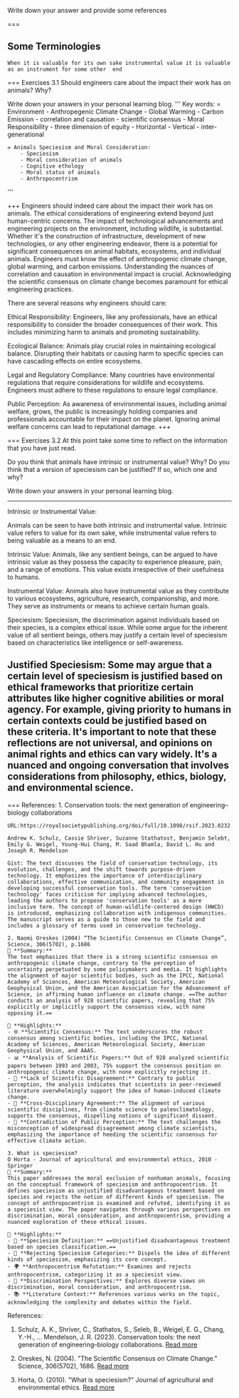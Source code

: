 Write down your answer and provide some references 

===
## Some Terminologies
	When it is valuable for its own sake instrumental value it is valuable as an instrument for some other 	end 
===
Exercises 3.1 
Should engineers care about the impact their work has on animals? Why?

Write down your answers in your personal learning blog.
'''
Key words:
	= Environment 
		- Anthropegenic Climate Change 
		- Global Warming 
		- Carbon Emission 
		- correlation and causation 
		- scientific consensus 
		- Moral Responsibility 
		- three dimension of equity 
	  		- Horizontal
	  		- Vertical 
	  		- inter-generational 

	= Animals Speciesism and Moral Consideration:
		- Speciesism
		- Moral consideration of animals
		- Cognitive ethology
		- Moral status of animals
		- Anthropocentrism

'''

+++
Engineers should indeed care about the impact their work has on animals. The ethical considerations of engineering extend beyond just human-centric concerns. The impact of technological advancements and engineering projects on the environment, including wildlife, is substantial. Whether it's the construction of infrastructure, development of new technologies, or any other engineering endeavor, there is a potential for significant consequences on animal habitats, ecosystems, and individual animals. Engineers must know the effect of anthropogenic climate change, global warming, and carbon emissions. Understanding the nuances of correlation and causation in environmental impact is crucial. Acknowledging the scientific consensus on climate change becomes paramount for ethical engineering practices.

There are several reasons why engineers should care:

Ethical Responsibility: Engineers, like any professionals, have an ethical responsibility to consider the broader consequences of their work. This includes minimizing harm to animals and promoting sustainability.

Ecological Balance: Animals play crucial roles in maintaining ecological balance. Disrupting their habitats or causing harm to specific species can have cascading effects on entire ecosystems.

Legal and Regulatory Compliance: Many countries have environmental regulations that require considerations for wildlife and ecosystems. Engineers must adhere to these regulations to ensure legal compliance.

Public Perception: As awareness of environmental issues, including animal welfare, grows, the public is increasingly holding companies and professionals accountable for their impact on the planet. Ignoring animal welfare concerns can lead to reputational damage.
+++

===
Exercises 3.2 
At this point take some time to reflect on the information that you have just read.

Do you think that animals have intrinsic or instrumental value? Why?
Do you think that a version of speciesism can be justified? If so, which one and why?

Write down your answers in your personal learning blog.

---
Intrinsic or Instrumental Value:

Animals can be seen to have both intrinsic and instrumental value. Intrinsic value refers to value for its own sake, while instrumental value refers to being valuable as a means to an end.

Intrinsic Value: Animals, like any sentient beings, can be argued to have intrinsic value as they possess the capacity to experience pleasure, pain, and a range of emotions. This value exists irrespective of their usefulness to humans.

Instrumental Value: Animals also have instrumental value as they contribute to various ecosystems, agriculture, research, companionship, and more. They serve as instruments or means to achieve certain human goals.

Speciesism:
Speciesism, the discrimination against individuals based on their species, is a complex ethical issue. While some argue for the inherent value of all sentient beings, others may justify a certain level of speciesism based on characteristics like intelligence or self-awareness.

Justified Speciesism: Some may argue that a certain level of speciesism is justified based on ethical frameworks that prioritize certain attributes like higher cognitive abilities or moral agency. For example, giving priority to humans in certain contexts could be justified based on these criteria.
It's important to note that these reflections are not universal, and opinions on animal rights and ethics can vary widely. It's a nuanced and ongoing conversation that involves considerations from philosophy, ethics, biology, and environmental science.
---


===
References:
	1. Conservation tools: the next generation of engineering–biology collaborations

	URL:https://royalsocietypublishing.org/doi/full/10.1098/rsif.2023.0232

	Andrew K. Schulz, Cassie Shriver, Suzanne Stathatos†, Benjamin Seleb†, Emily G. Weigel, Young-Hui Chang, M. Saad Bhamla, David L. Hu and Joseph R. Mendelson 

	Gist: The text discusses the field of conservation technology, its evolution, challenges, and the shift towards purpose-driven technology. It emphasizes the importance of interdisciplinary collaborations, effective communication, and community engagement in developing successful conservation tools. The term 'conservation technology' faces criticism for implying advanced technologies, leading the authors to propose 'conservation tools' as a more inclusive term. The concept of human-wildlife-centered design (HWCD) is introduced, emphasizing collaboration with indigenous communities. The manuscript serves as a guide to those new to the field and includes a glossary of terms used in conservation technology.

	2. Naomi Oreskes (2004) “The Scientific Consensus on Climate Change”, Science, 306(5702), p.1686
	📝 **Summary:**
	The text emphasizes that there is a strong scientific consensus on anthropogenic climate change, contrary to the perception of uncertainty perpetuated by some policymakers and media. It highlights the alignment of major scientific bodies, such as the IPCC, National Academy of Sciences, American Meteorological Society, American Geophysical Union, and the American Association for the Advancement of Science, in affirming human influence on climate change. ==The author conducts an analysis of 928 scientific papers, revealing that 75% explicitly or implicitly support the consensus view, with none opposing it.==

	📌 **Highlights:**
	- 🌐 **Scientific Consensus:** The text underscores the robust consensus among scientific bodies, including the IPCC, National Academy of Sciences, American Meteorological Society, American Geophysical Union, and AAAS.
	- 📊 **Analysis of Scientific Papers:** Out of 928 analyzed scientific papers between 1993 and 2003, 75% support the consensus position on anthropogenic climate change, with none explicitly rejecting it.
	- 🧪 **Lack of Scientific Disagreement:** Contrary to public perception, the analysis indicates that scientists in peer-reviewed literature overwhelmingly support the idea of human-induced climate change.
	- 🤝 **Cross-Disciplinary Agreement:** The alignment of various scientific disciplines, from climate science to paleoclimatology, supports the consensus, dispelling notions of significant dissent.
	- 🚫 **Contradiction of Public Perception:** The text challenges the misconception of widespread disagreement among climate scientists, emphasizing the importance of heeding the scientific consensus for effective climate action.

	3. What is speciesism?
	O Horta - Journal of agricultural and environmental ethics, 2010 - Springer
	📝 **Summary:**
	This paper addresses the moral exclusion of nonhuman animals, focusing on the conceptual framework of speciesism and anthropocentrism. It defines speciesism as unjustified disadvantageous treatment based on species and rejects the notion of different kinds of speciesism. The concept of anthropocentrism is examined and refuted, identifying it as a speciesist view. The paper navigates through various perspectives on discrimination, moral consideration, and anthropocentrism, providing a nuanced exploration of these ethical issues.

	📌 **Highlights:**
	- 🐾 **Speciesism Definition:** ==Unjustified disadvantageous treatment based on species classification.==
	- 🚫 **Rejecting Speciesism Categories:** Dispels the idea of different kinds of speciesism, emphasizing its core concept.
	- 🌍 **Anthropocentrism Refutation:** Examines and rejects anthropocentrism, categorizing it as a speciesist view.
	- 🤔 **Discrimination Perspectives:** Explores diverse views on discrimination, moral consideration, and anthropocentrism.
	- 📚 **Literature Context:** References various works on the topic, acknowledging the complexity and debates within the field.


References:

1. Schulz, A. K., Shriver, C., Stathatos, S., Seleb, B., Weigel, E. G., Chang, Y.-H., ... Mendelson, J. R. (2023). Conservation tools: the next generation of engineering–biology collaborations. [Read more](https://royalsocietypublishing.org/doi/full/10.1098/rsif.2023.0232)
    
2. Oreskes, N. (2004). "The Scientific Consensus on Climate Change." Science, 306(5702), 1686. [Read more](https://www.scientificamerican.com/article/seven-answers-to-climate-contrarian-nonsense/)
    
3. Horta, O. (2010). "What is speciesism?" Journal of agricultural and environmental ethics. [Read more](https://link.springer.com/article/10.1007/s10806-009-9204-1)